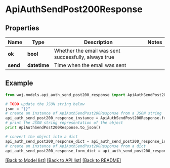 # ApiAuthSendPost200Response


## Properties
Name | Type | Description | Notes
------------ | ------------- | ------------- | -------------
**ok** | **bool** | Whether the email was sent successfully, always true | 
**send** | **datetime** | Time when the email was sent | 

## Example

```python
from woj.models.api_auth_send_post200_response import ApiAuthSendPost200Response

# TODO update the JSON string below
json = "{}"
# create an instance of ApiAuthSendPost200Response from a JSON string
api_auth_send_post200_response_instance = ApiAuthSendPost200Response.from_json(json)
# print the JSON string representation of the object
print ApiAuthSendPost200Response.to_json()

# convert the object into a dict
api_auth_send_post200_response_dict = api_auth_send_post200_response_instance.to_dict()
# create an instance of ApiAuthSendPost200Response from a dict
api_auth_send_post200_response_form_dict = api_auth_send_post200_response.from_dict(api_auth_send_post200_response_dict)
```
[[Back to Model list]](../README.md#documentation-for-models) [[Back to API list]](../README.md#documentation-for-api-endpoints) [[Back to README]](../README.md)


